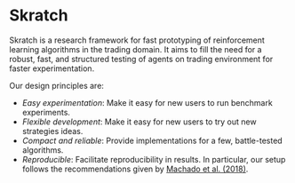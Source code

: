 # Skratch

Skratch is a research framework for fast prototyping of reinforcement learning
algorithms in the trading domain. It aims to fill the need for a robust, fast,
and structured testing of agents on trading environment for faster
experimentation.

Our design principles are:

* _Easy experimentation_: Make it easy for new users to run benchmark
                          experiments.
* _Flexible development_: Make it easy for new users to try out new strategies
                          ideas.
* _Compact and reliable_: Provide implementations for a few, battle-tested
                          algorithms.
* _Reproducible_: Facilitate reproducibility in results. In particular, our
                  setup follows the recommendations given by
                  [Machado et al. (2018)][machado].

[machado]: https://jair.org/index.php/jair/article/view/11182
